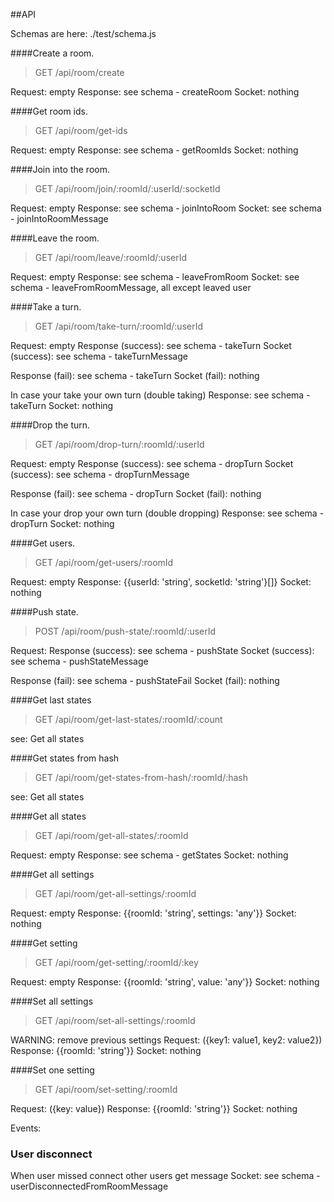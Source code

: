 ##API

Schemas are here: ./test/schema.js


####Create a room.
> GET /api/room/create

Request: empty
Response: see schema - createRoom
Socket: nothing


####Get room ids.
> GET /api/room/get-ids

Request: empty
Response: see schema - getRoomIds
Socket: nothing


####Join into the room.
> GET /api/room/join/:roomId/:userId/:socketId

Request: empty
Response: see schema - joinIntoRoom
Socket: see schema - joinIntoRoomMessage


####Leave the room.
> GET /api/room/leave/:roomId/:userId

Request: empty
Response: see schema - leaveFromRoom
Socket: see schema - leaveFromRoomMessage, all except leaved user


####Take a turn.
> GET /api/room/take-turn/:roomId/:userId

Request: empty
Response (success): see schema - takeTurn
Socket (success): see schema - takeTurnMessage

Response (fail): see schema - takeTurn
Socket (fail): nothing

In case your take your own turn (double taking)
Response: see schema - takeTurn
Socket: nothing


####Drop the turn.
> GET /api/room/drop-turn/:roomId/:userId

Request: empty
Response (success): see schema - dropTurn
Socket (success): see schema - dropTurnMessage

Response (fail): see schema - dropTurn
Socket (fail): nothing

In case your drop your own turn (double dropping)
Response: see schema - dropTurn
Socket: nothing


####Get users.
> GET /api/room/get-users/:roomId

Request: empty
Response: {{userId: 'string', socketId: 'string'}[]}
Socket: nothing


####Push state.
> POST /api/room/push-state/:roomId/:userId

Request: <your-state>
Response (success): see schema - pushState
Socket (success): see schema - pushStateMessage

Response (fail): see schema - pushStateFail
Socket (fail): nothing


####Get last states
> GET /api/room/get-last-states/:roomId/:count

see: Get all states


####Get states from hash
> GET /api/room/get-states-from-hash/:roomId/:hash

see: Get all states


####Get all states
> GET /api/room/get-all-states/:roomId

Request: empty
Response: see schema - getStates
Socket: nothing


####Get all settings
> GET /api/room/get-all-settings/:roomId

Request: empty
Response: {{roomId: 'string', settings: 'any'}}
Socket: nothing


####Get setting
> GET /api/room/get-setting/:roomId/:key

Request: empty
Response: {{roomId: 'string', value: 'any'}}
Socket: nothing


####Set all settings
> GET /api/room/set-all-settings/:roomId

WARNING: remove previous settings
Request: <your-settings> ({key1: value1, key2: value2})
Response: {{roomId: 'string'}}
Socket: nothing


####Set one setting
> GET /api/room/set-setting/:roomId

Request: <your-settings> ({key: value})
Response: {{roomId: 'string'}}
Socket: nothing


Events:
### User disconnect
When user missed connect other users get message
Socket: see schema - userDisconnectedFromRoomMessage

